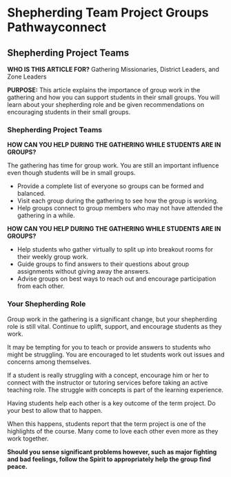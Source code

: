 # Shepherding Team Project Groups Pathwayconnect

## Shepherding Project Teams

**WHO IS THIS ARTICLE FOR?**
Gathering Missionaries, District Leaders, and Zone Leaders

**PURPOSE:**
This article explains the importance of group work in the gathering and how you can support students in their small groups. You will learn about your shepherding role and be given recommendations on encouraging students in their small groups.

### Shepherding Project Teams

**HOW CAN YOU HELP DURING THE GATHERING WHILE STUDENTS ARE IN GROUPS?**

The gathering has time for group work. You are still an important influence even though students will be in small groups.

- Provide a complete list of everyone so groups can be formed and balanced.
- Visit each group during the gathering to see how the group is working.
- Help groups connect to group members who may not have attended the gathering in a while.

**HOW CAN YOU HELP DURING THE GATHERING WHILE STUDENTS ARE IN GROUPS?**

- Help students who gather virtually to split up into breakout rooms for their weekly group work.
- Guide groups to find answers to their questions about group assignments without giving away the answers.
- Advise groups on best ways to reach out and encourage participation from each other.

### Your Shepherding Role

Group work in the gathering is a significant change, but your shepherding role is still vital. Continue to uplift, support, and encourage students as they work.

It may be tempting for you to teach or provide answers to students who might be struggling. You are encouraged to let students work out issues and concerns among themselves.

If a student is really struggling with a concept, encourage him or her to connect with the instructor or tutoring services before taking an active teaching role. The struggle with concepts is part of the learning experience.

Having students help each other is a key outcome of the term project. Do your best to allow that to happen.

When this happens, students report that the term project is one of the highlights of the course. Many come to love each other even more as they work together.

**Should you sense significant problems however, such as major fighting and bad feelings, follow the Spirit to appropriately help the group find peace.**

